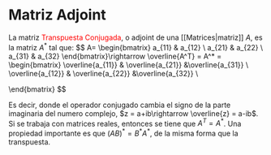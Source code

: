 # Matriz Adjoint


La matriz <font style="color:red">Transpuesta Conjugada</font>, o adjoint de una [[Matrices|matriz]] $A$, es la matriz $A^*$ tal que:
$$
A=
\begin{bmatrix}
a_{11} & a_{12} \\
a_{21} & a_{22} \\
a_{31} & a_{32} 
\end{bmatrix}\rightarrow \overline{A^T} = A^* = \begin{bmatrix}
\overline{a_{11}} & \overline{a_{21}}  &\overline{a_{31}} \\
\overline{a_{12}} & \overline{a_{22}} &\overline{a_{32}} \\

\end{bmatrix}
$$

Es decir, donde el operador conjugado cambia el signo de la parte imaginaria del numero complejo, $z = a+ib\rightarrow \overline{z} = a-ib$.
Si se trabaja con matrices reales, entonces se tiene que $A^T=A^*$.
Una propiedad importante es que $(AB)^*=B^*A^*$, de la misma forma que la transpuesta.